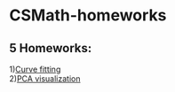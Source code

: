 # **CSMath-homeworks**
## 5 Homeworks:  
1)[Curve fitting][]  
2)[PCA visualization][]  
















[Curve fitting]: https://github.com/FunkyBlack/CSMath-homeworks/tree/master/Homework1
[PCA visualization]: https://github.com/FunkyBlack/CSMath-homeworks/tree/master/Homework2
